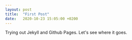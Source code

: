 ```yaml
---
layout: post
title:  "First Post"
date:   2020-10-23 15:05:00 +0200
---
```

Trying out Jekyll and Github Pages.
Let's see where it goes.